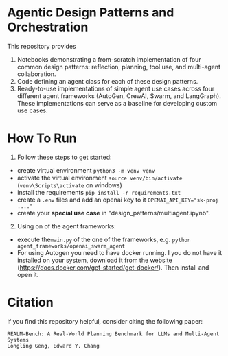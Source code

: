 # Agentic Design Patterns and Orchestration

This repository provides
1. Notebooks demonstrating a from-scratch implementation of four common design patterns: reflection, planning, tool use, and multi-agent collaboration.
2. Code defining an agent class for each of these design patterns.
3. Ready-to-use implementations of simple agent use cases across four different agent frameworks (AutoGen, CrewAI, Swarm, and LangGraph). These implementations can serve as a baseline for developing custom use cases.


# How To Run
1) Follow these steps to get started:
- create virtual environment `python3 -m venv venv` 
- activate the  virtual environment `source venv/bin/activate` (`venv\Scripts\activate` on windows)
- install the requirements `pip install -r requirements.txt` 
- create a `.env` files and add an openai key to it `OPENAI_API_KEY="sk-proj ...."`
- create your **special use case** in "design_patterns/multiagent.ipynb".


2) Using on of the agent frameworks:
- execute the`main.py` of the one of the frameworks, e.g. `python agent_frameworks/openai_swarm_agent`
- For using Autogen you need to have docker running. I you do not have it installed on your system, download it from the website (https://docs.docker.com/get-started/get-docker/). Then install and open it.

# Citation

If you find this repository helpful, consider citing the following paper:

```
REALM-Bench: A Real-World Planning Benchmark for LLMs and Multi-Agent Systems
Longling Geng, Edward Y. Chang
```
